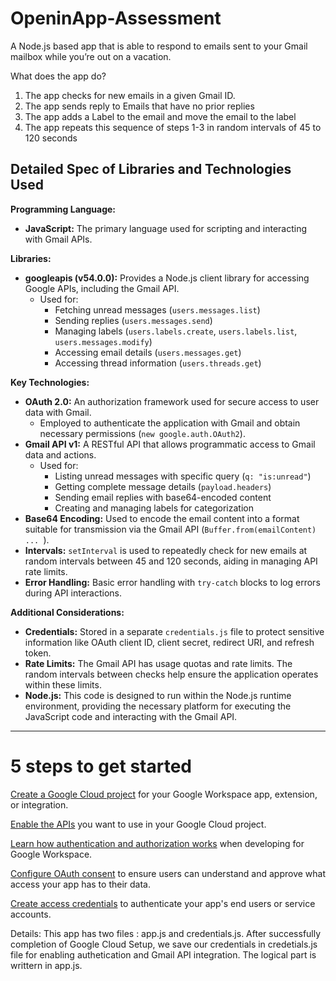 # OpeninApp-Assessment
 A Node.js based app that is able to respond to emails sent to your Gmail mailbox while you’re out on a vacation. 

 What does the app do?
1. The app checks for new emails in a given Gmail ID.
2. The app sends reply to Emails that have no prior replies
3. The app adds a Label to the email and move the email to the label
4. The app repeats this sequence of steps 1-3 in random intervals of 45 to 120 seconds

## Detailed Spec of Libraries and Technologies Used

**Programming Language:**

* **JavaScript:** The primary language used for scripting and interacting with Gmail APIs.

**Libraries:**

* **googleapis (v54.0.0):** Provides a Node.js client library for accessing Google APIs, including the Gmail API.
    * Used for:
        * Fetching unread messages (`users.messages.list`)
        * Sending replies (`users.messages.send`)
        * Managing labels (`users.labels.create`, `users.labels.list`, `users.messages.modify`)
        * Accessing email details (`users.messages.get`)
        * Accessing thread information (`users.threads.get`)

**Key Technologies:**

* **OAuth 2.0:** An authorization framework used for secure access to user data with Gmail.
    * Employed to authenticate the application with Gmail and obtain necessary permissions (`new google.auth.OAuth2`).
* **Gmail API v1:** A RESTful API that allows programmatic access to Gmail data and actions.
    * Used for:
        * Listing unread messages with specific query (`q: "is:unread"`)
        * Getting complete message details (`payload.headers`)
        * Sending email replies with base64-encoded content
        * Creating and managing labels for categorization
* **Base64 Encoding:** Used to encode the email content into a format suitable for transmission via the Gmail API (`Buffer.from(emailContent) ... `).
* **Intervals:** `setInterval` is used to repeatedly check for new emails at random intervals between 45 and 120 seconds, aiding in managing API rate limits.
* **Error Handling:** Basic error handling with `try-catch` blocks to log errors during API interactions.

**Additional Considerations:**

* **Credentials:** Stored in a separate `credentials.js` file to protect sensitive information like OAuth client ID, client secret, redirect URI, and refresh token.
* **Rate Limits:** The Gmail API has usage quotas and rate limits. The random intervals between checks help ensure the application operates within these limits.
* **Node.js:** This code is designed to run within the Node.js runtime environment, providing the necessary platform for executing the JavaScript code and interacting with the Gmail API.


-----------------------------------------------------------------------------------------------------------------
# 5 steps to get started
[Create a Google Cloud project](https://developers.google.com/workspace/guides/create-project) for your Google Workspace app, extension, or integration.

[Enable the APIs](https://developers.google.com/workspace/guides/enable-apis) you want to use in your Google Cloud project.

[Learn how authentication and authorization works](https://developers.google.com/workspace/guides/auth-overview) when developing for Google Workspace.

[Configure OAuth consent](https://developers.google.com/workspace/guides/configure-oauth-consent) to ensure users can understand and approve what access your app has to their data.

[Create access credentials](https://developers.google.com/workspace/guides/create-credentials) to authenticate your app's end users or service accounts.


Details:
This app has two files : app.js and credentials.js.
After successfully completion of Google Cloud Setup, we save our credentials in credetials.js file for enabling authetication and Gmail API integration.
The logical part is writtern in app.js.

